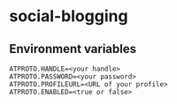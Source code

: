 # social-blogging

## Environment variables

    ATPROTO.HANDLE=<your handle>
    ATPROTO.PASSWORD=<your password>
    ATPROTO.PROFILEURL=<URL of your profile>
    ATPROTO.ENABLED=<true or false>
